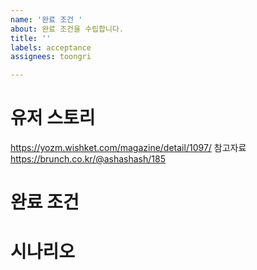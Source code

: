 ```yaml
---
name: '완료 조건 '
about: 완료 조건을 수립합니다.
title: ''
labels: acceptance
assignees: toongri

---
```


# 유저 스토리
https://yozm.wishket.com/magazine/detail/1097/ 참고자료
https://brunch.co.kr/@ashashash/185

# 완료 조건

# 시나리오
